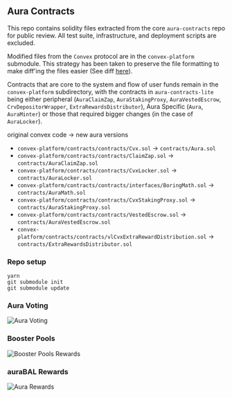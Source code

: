 ## Aura Contracts

This repo contains solidity files extracted from the core `aura-contracts` repo for public review. All test suite, infrastructure, and deployment scripts are excluded.

Modified files from the `Convex` protocol are in the `convex-platform` submodule. This strategy has been taken to preserve the file formatting to make diff'ing the files easier (See diff [here](https://github.com/aurafinance/convex-platform/pull/23/files?file-filters%5B%5D=.sol&show-deleted-files=false&show-viewed-files=true)).

Contracts that are core to the system and flow of user funds remain in the `convex-platform` subdirectory, with the contracts in `aura-contracts-lite` being either peripheral (`AuraClaimZap`, `AuraStakingProxy`, `AuraVestedEscrow`, `CrvDepositorWrapper`, `ExtraRewardsDistributor`), Aura Specific (`Aura`, `AuraMinter`) or those that required bigger changes (in the case of `AuraLocker`).

original convex code -> new aura versions
  - `convex-platform/contracts/contracts/Cvx.sol` -> `contracts/Aura.sol`
  - `convex-platform/contracts/contracts/ClaimZap.sol` -> `contracts/AuraClaimZap.sol`
  - `convex-platform/contracts/contracts/CvxLocker.sol` -> `contracts/AuraLocker.sol`
  - `convex-platform/contracts/contracts/interfaces/BoringMath.sol` -> `contracts/AuraMath.sol`
  - `convex-platform/contracts/contracts/CvxStakingProxy.sol` -> `contracts/AuraStakingProxy.sol`
  - `convex-platform/contracts/contracts/VestedEscrow.sol` -> `contracts/AuraVestedEscrow.sol`
  - `convex-platform/contracts/contracts/vlCvxExtraRewardDistribution.sol` -> `contracts/ExtraRewardsDistributor.sol`

### Repo setup

```
yarn
git submodule init
git submodule update
```
### Aura Voting
![Aura Voting](https://user-images.githubusercontent.com/97352567/167505092-07ddbd56-df97-4cd9-802f-d9387c21cf55.jpg)
### Booster Pools
![Booster Pools Rewards](https://user-images.githubusercontent.com/97352567/167505101-f1105826-c192-412c-adec-aeb0d64760e6.jpg)
### auraBAL Rewards
![Aura Rewards](https://user-images.githubusercontent.com/97352567/167505104-c785b31c-8afb-4a51-9281-d0151e7646be.jpg)

